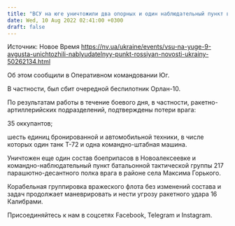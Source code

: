 ```yaml
---
title: "ВСУ на юге уничтожили два опорных и один наблюдательный пункт врага"
date: Wed, 10 Aug 2022 02:41:00 +0300
draft: false
---
```

Источник: Новое Время https://nv.ua/ukraine/events/vsu-na-yuge-9-avgusta-unichtozhili-nablyudatelnyy-punkt-rossiyan-novosti-ukrainy-50262134.html


Об этом сообщили в Оперативном командовании Юг.

В частности, был сбит очередной беспилотник Орлан-10.

По результатам работы в течение боевого дня, в частности, ракетно-артиллерийских подразделений, подтверждены потери врага:

35 оккупантов;

шесть единиц бронированной и автомобильной техники, в числе которых один танк Т-72 и одна командно-штабная машина.

Уничтожен еще один состав боеприпасов в Новоалексеевке и командно-наблюдательный пункт батальонной тактической группы 217 парашютно-десантного полка врага в районе села Максима Горького.

Корабельная группировка вражеского флота без изменений состава и задач продолжает маневрировать и нести угрозу ракетного удара 16 Калибрами.

Присоединяйтесь к нам в соцсетях Facebook, Telegram и Instagram.
